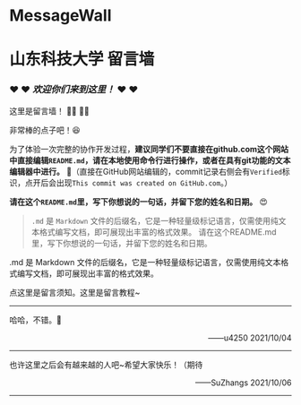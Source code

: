 # MessageWall
# 山东科技大学 留言墙

### :heart:  :heart:  *欢迎你们来到这里！* :heart:  :heart: 

这里是留言墙！ 👨‍🎓 👩‍🎓

非常棒的点子吧！😆



为了体验一次完整的协作开发过程，**建议同学们不要直接在github.com这个网站中直接编辑`README.md`，请在本地使用命令行进行操作，或者在具有git功能的文本编辑器中进行。**
 🥰（直接在GitHub网站编辑的，commit记录右侧会有`Verified`标识，点开后会出现`This commit was created on GitHub.com`。）

**请在这个`README.md`里，写下你想说的一句话，并留下您的姓名和日期。** 😍

> `.md` 是 `Markdown` 文件的后缀名，它是一种轻量级标记语言，仅需使用纯文本格式编写文档，即可展现出丰富的格式效果。
请在这个README.md里，写下你想说的一句话，并留下您的姓名和日期。

.md 是 Markdown 文件的后缀名，它是一种轻量级标记语言，仅需使用纯文本格式编写文档，即可展现出丰富的格式效果。

点这里是留言须知。这里是留言教程~

----------

哈哈，不错。:rocket:

<p align=right>——u4250  2021/10/04</p>

----------

也许这里之后会有越来越的人吧~希望大家快乐！（期待

<p align=right>——SuZhangs  2021/10/06</p>

----------
